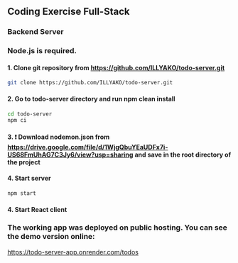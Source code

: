 ## Coding Exercise Full-Stack

### Backend Server

### Node.js is required.

#### 1. Clone git repository from https://github.com/ILLYAKO/todo-server.git

```Bash
git clone https://github.com/ILLYAKO/todo-server.git
```

#### 2. Go to todo-server directory and run npm clean install

```Bash
cd todo-server
npm ci
```

#### 3. ❗ Download nodemon.json from https://drive.google.com/file/d/1WjgQbuYEaUDFx7i-US68FmUhAG7C3Jy6/view?usp=sharing and save in the root directory of the project

#### 4. Start server

```Bash
npm start
```

#### 4. Start React client

### The working app was deployed on public hosting. You can see the demo version online:

https://todo-server-app.onrender.com/todos
